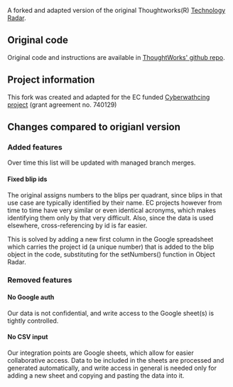 A forked and adapted version of the original Thoughtworks(R) [Technology Radar](http://thoughtworks.com/radar).

## Original code

Original code and instructions are available in [ThoughtWorks' github repo](https://github.com/thoughtworks/build-your-own-radar).

## Project information

This fork was created and adapted for the EC funded [Cyberwathcing project](https://www.cyberwatching.eu/) (grant agreement no. 740129)

## Changes compared to origianl version

### Added features
Over time this list will be updated with managed branch merges.

#### Fixed blip ids
The original assigns numbers to the blips per quadrant, since blips in that use case are typically identified by their name.
EC projects however from time to time have very similar or even identical acronyms, which makes identifying them only by that very difficult. 
Also, since the data is used elsewhere, cross-referencing by id is far easier.

This is solved by adding a new first column in the Google spreadsheet which carries the project id (a unique number) that is added to the blip object in the code, substituting for the setNumbers() function in Object Radar.

### Removed features

#### No Google auth
Our data is not confidential, and write access to the Google sheet(s) is tightly controlled.

#### No CSV input
Our integration points are Google sheets, which allow for easier collaborative access. Data to be included in the sheets are processed and generated automatically, and write access in general is needed only for adding a new sheet and copying and pasting the data into it.

